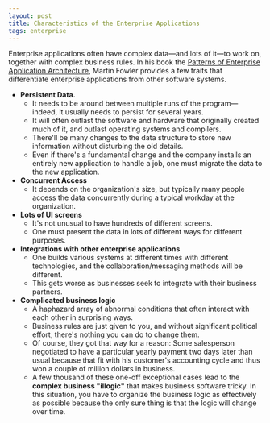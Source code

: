 ```yaml
---
layout: post
title: Characteristics of the Enterprise Applications
tags: enterprise
---
```


Enterprise applications often have complex data—and lots of it—to work on, together with complex business rules. In his book the [Patterns of Enterprise Application Architecture](https://www.martinfowler.com/books/eaa.html), Martin Fowler provides a few traits that differentiate enterprise applications from other software systems.

- **Persistent Data.**
  - It needs to be around between multiple runs of the program—indeed, it usually needs to persist for several years.
  - It will often outlast the software and hardware that originally created much of it, and outlast operating systems and compilers.
  - There'll be many changes to the data structure to store new information without disturbing the old details.
  - Even if there's a fundamental change and the company installs an entirely new application to handle a job, one must migrate the data to the new application.
- **Concurrent Access**
  - It depends on the organization's size, but typically many people access the data concurrently during a typical workday at the organization.
- **Lots of UI screens**
  - It's not unusual to have hundreds of different screens.
  - One must present the data in lots of different ways for different purposes.
- **Integrations with other enterprise applications**
  - One builds various systems at different times with different technologies, and the collaboration/messaging methods will be different.
  - This gets worse as businesses seek to integrate with their business partners.
- **Complicated business logic**
  - A haphazard array of abnormal conditions that often interact with each other in surprising ways.
  - Business rules are just given to you, and without significant political effort, there's nothing you can do to change them.
  - Of course, they got that way for a reason: Some salesperson negotiated to have a particular yearly payment two days later than usual because that fit with his customer's accounting cycle and thus won a couple of million dollars in business.
  - A few thousand of these one-off exceptional cases lead to the **complex business "illogic"** that makes business software tricky. In this situation, you have to organize the business logic as effectively as possible because the only sure thing is that the logic will change over time.